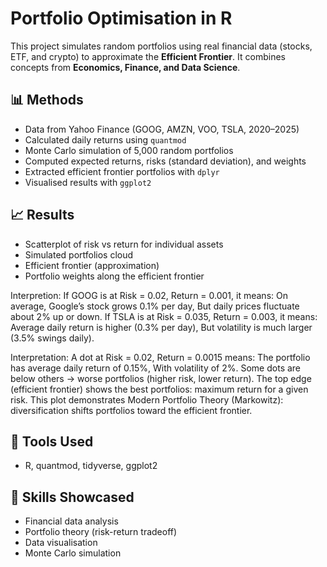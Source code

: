 # Portfolio Optimisation in R

This project simulates random portfolios using real financial data (stocks, ETF, and crypto) 
to approximate the **Efficient Frontier**. It combines concepts from 
**Economics, Finance, and Data Science**.

## 📊 Methods
- Data from Yahoo Finance (GOOG, AMZN, VOO, TSLA, 2020–2025)
- Calculated daily returns using `quantmod`
- Monte Carlo simulation of 5,000 random portfolios
- Computed expected returns, risks (standard deviation), and weights
- Extracted efficient frontier portfolios with `dplyr`
- Visualised results with `ggplot2`

## 📈 Results
- Scatterplot of risk vs return for individual assets
- Simulated portfolios cloud
- Efficient frontier (approximation)
- Portfolio weights along the efficient frontier

Interpretion:
If GOOG is at Risk = 0.02, Return = 0.001, it means:
On average, Google’s stock grows 0.1% per day,
But daily prices fluctuate about 2% up or down.
If TSLA is at Risk = 0.035, Return = 0.003, it means:
Average daily return is higher (0.3% per day),
But volatility is much larger (3.5% swings daily).

Interpretation:
A dot at Risk = 0.02, Return = 0.0015 means:
The portfolio has average daily return of 0.15%,
With volatility of 2%.
Some dots are below others → worse portfolios (higher risk, lower return).
The top edge (efficient frontier) shows the best portfolios: maximum return for a given risk.
This plot demonstrates Modern Portfolio Theory (Markowitz): diversification shifts portfolios toward the efficient frontier.

## 🔧 Tools Used
- R, quantmod, tidyverse, ggplot2

## 🎯 Skills Showcased
- Financial data analysis
- Portfolio theory (risk-return tradeoff)
- Data visualisation
- Monte Carlo simulation
